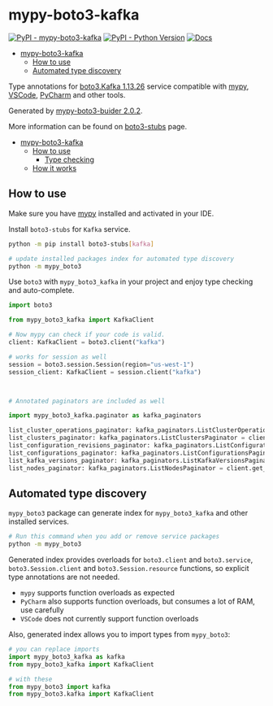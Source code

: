 # mypy-boto3-kafka

[![PyPI - mypy-boto3-kafka](https://img.shields.io/pypi/v/mypy-boto3-kafka.svg?color=blue)](https://pypi.org/project/mypy-boto3-kafka)
[![PyPI - Python Version](https://img.shields.io/pypi/pyversions/mypy-boto3-kafka.svg?color=blue)](https://pypi.org/project/mypy-boto3-kafka)
[![Docs](https://img.shields.io/readthedocs/mypy-boto3-builder.svg?color=blue)](https://mypy-boto3-builder.readthedocs.io/)

- [mypy-boto3-kafka](#mypy-boto3-kafka)
  - [How to use](#how-to-use)
  - [Automated type discovery](#automated-type-discovery)


Type annotations for
[boto3.Kafka 1.13.26](https://boto3.amazonaws.com/v1/documentation/api/1.13.26/reference/services/kafka.html#Kafka) service
compatible with [mypy](https://github.com/python/mypy), [VSCode](https://code.visualstudio.com/),
[PyCharm](https://www.jetbrains.com/pycharm/) and other tools.

Generated by [mypy-boto3-buider 2.0.2](https://github.com/vemel/mypy_boto3_builder).

More information can be found on [boto3-stubs](https://pypi.org/project/boto3-stubs/) page.

- [mypy-boto3-kafka](#mypy-boto3-kafka)
  - [How to use](#how-to-use)
    - [Type checking](#type-checking)
  - [How it works](#how-it-works)

## How to use

Make sure you have [mypy](https://github.com/python/mypy) installed and activated in your IDE.

Install `boto3-stubs` for `Kafka` service.

```bash
python -m pip install boto3-stubs[kafka]

# update installed packages index for automated type discovery
python -m mypy_boto3
```

Use `boto3` with `mypy_boto3_kafka` in your project and enjoy type checking and auto-complete.

```python
import boto3

from mypy_boto3_kafka import KafkaClient

# Now mypy can check if your code is valid.
client: KafkaClient = boto3.client("kafka")

# works for session as well
session = boto3.session.Session(region="us-west-1")
session_client: KafkaClient = session.client("kafka")



# Annotated paginators are included as well

import mypy_boto3_kafka.paginator as kafka_paginators

list_cluster_operations_paginator: kafka_paginators.ListClusterOperationsPaginator = client.get_paginator("list_cluster_operations")
list_clusters_paginator: kafka_paginators.ListClustersPaginator = client.get_paginator("list_clusters")
list_configuration_revisions_paginator: kafka_paginators.ListConfigurationRevisionsPaginator = client.get_paginator("list_configuration_revisions")
list_configurations_paginator: kafka_paginators.ListConfigurationsPaginator = client.get_paginator("list_configurations")
list_kafka_versions_paginator: kafka_paginators.ListKafkaVersionsPaginator = client.get_paginator("list_kafka_versions")
list_nodes_paginator: kafka_paginators.ListNodesPaginator = client.get_paginator("list_nodes")
```

## Automated type discovery

`mypy_boto3` package can generate index for `mypy_boto3_kafka` and other installed services.

```bash
# Run this command when you add or remove service packages
python -m mypy_boto3
```

Generated index provides overloads for `boto3.client` and `boto3.service`,
`boto3.Session.client` and `boto3.Session.resource` functions,
so explicit type annotations are not needed.

- `mypy` supports function overloads as expected
- `PyCharm` also supports function overloads, but consumes a lot of RAM, use carefully
- `VSCode` does not currently support function overloads

Also, generated index allows you to import types from `mypy_boto3`:

```python
# you can replace imports
import mypy_boto3_kafka as kafka
from mypy_boto3_kafka import KafkaClient

# with these
from mypy_boto3 import kafka
from mypy_boto3.kafka import KafkaClient
```